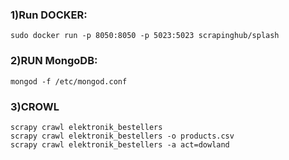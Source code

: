 ### 1)Run DOCKER:
```
sudo docker run -p 8050:8050 -p 5023:5023 scrapinghub/splash
```

### 2)RUN MongoDB:
```
mongod -f /etc/mongod.conf
```

### 3)CROWL
```
scrapy crawl elektronik_bestellers
scrapy crawl elektronik_bestellers -o products.csv
scrapy crawl elektronik_bestellers -a act=dowland
```
